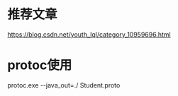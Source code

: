 # 推荐文章
https://blog.csdn.net/youth_lql/category_10959696.html

# protoc使用
protoc.exe --java_out=./ Student.proto